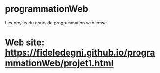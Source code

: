 # programmationWeb
Les projets du cours de programmation web emse

# Web site: https://fideledegni.github.io/programmationWeb/projet1.html
